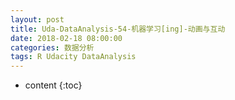 ```yaml
---
layout: post
title: Uda-DataAnalysis-54-机器学习[ing]-动画与互动
date: 2018-02-18 08:00:00
categories: 数据分析
tags: R Udacity DataAnalysis 
---
```

* content
{:toc}